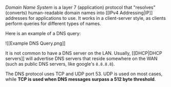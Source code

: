 *Domain Name System* is a layer 7 (application) protocol that "resolves" (converts) human-readable domain names into [[IPv4 Addressing|IP]] addresses for applications to use. It works in a client-server style, as clients perform queries for different types of names.

Here is an example of a DNS query:

![[Example DNS Query.png]]

It is not common to have a DNS server on the LAN. Usually, [[DHCP|DHCP servers]] will advertise DNS servers that reside somewhere on the WAN (such as public DNS servers, like google's `8.8.8.8`).

The DNS protocol uses TCP and UDP port 53. UDP is used on most cases, while **TCP is used when DNS messages surpass a 512 byte threshold**.